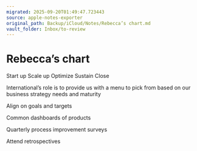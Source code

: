 ```yaml
---
migrated: 2025-09-20T01:49:47.723443
source: apple-notes-exporter
original_path: Backup/iCloud/Notes/Rebecca’s chart.md
vault_folder: Inbox/to-review
---
```

# Rebecca’s chart

Start up
Scale up
Optimize
Sustain
Close 

International’s role is to provide us with a menu to pick from based on our business strategy needs and maturity 

Align on goals and targets 

Common dashboards of products 

Quarterly process improvement surveys 

Attend retrospectives 

